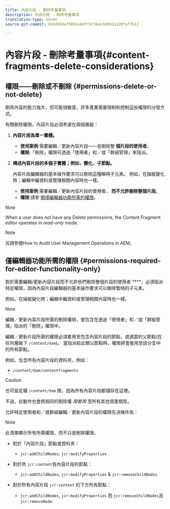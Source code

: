 ```yaml
---
title: 內容片段 - 刪除考量事項
description: 內容片段 - 刪除考量事項
translation-type: tm+mt
source-git-commit: bb3d90def8855e8dffdc584c0805da120faf7b12

---
```



# 內容片段 - 刪除考量事項{#content-fragments-delete-considerations}

## 權限——刪除或不刪除 {#permissions-delete-or-not-delete}

刪除內容的能力強大，但可能很敏感，許多產業需要限制和控制這些權限的分發方式。

有關刪除權限，內容片段必須考慮在兩個層級：

1. **內容片段為單一實體。**

   * **使用案例**:需要編輯／更新內容片段——並刪除整 **個片段的使用者**。
   * **權限**:「刪除」權限可透過「使用者」和／或「群組管理」來指派。 <!-- The [Delete](/help/sites-administering/security.md#actions) permission can be [assigned through User and/or Group Management](/help/sites-administering/security.md#managing-permissions). -->

2. **構成內容片段的多個子實體；例如，變化，子節點。**

   內容片段編輯器的基本操作要求可以刪除這種瞬時子元素。 例如，在操縱變化時；編輯中繼資料或管理相關內容時也一樣。

   * **使用案例**:需要編輯／更新內容片段的使用者， **而不允許刪除整個片段**。
   * **權限**:請參 [閱僅編輯器功能所需的權限](#permissions-required-for-editor-functionality-only)。

>[!NOTE]
>
>When a user does not have any Delete permissions, the Content Fragment editor operates in *read-only* mode. <!-- When a user does not have any [Delete](/help/sites-administering/security.md#actions) permissions, the Content Fragment editor operates in *read-only* mode. -->

>[!NOTE]
>
>另請參閱How to Audit User Management Operations in AEM。 <!-- See also [How to Audit User Management Operations in AEM](/help/sites-administering/audit-user-management-operations.md). -->

## 僅編輯器功能所需的權限 {#permissions-required-for-editor-functionality-only}

對於需要編輯/更新內容片段而不允許他們刪除整個片段的使用者 ****，必須指派特定權限，因為內容片段編輯器的基本操作要求可以刪除暫時的子元素。

例如，在操縱變化時；編輯中繼資料或管理相關內容時也一樣。

>[!NOTE]
>
>編輯／更新內容片段所需的刪除權限，會包含在透過「使用者」和／或「群組管理」指派的「刪除」權限中。 <!-- The delete permissions, required to edit/update a Content Fragment, are included in the Delete permission [assigned through User and/or Group Management](/help/sites-administering/security.md#managing-permissions). -->

編輯／更新片段所需的權限必須套用至包含內容片段的節點，或適當的父節點(在任何層級下 `/content/dam`)。 當指派給此類父節點時，權限將會套用至該分支中的所有節點。

例如，包含所有內容片段的資料夾，例如：

* `/content/dam/contentfragments`

>[!CAUTION]
>
>也可設定權 `/content/dam` 限，因為所有內容片段都儲存在這裡。
>
>不過，此動作也會將相同的刪除權 *限套用* 至所有其他資產類型。

允許特定使用者和／或群組編輯／更新內容片段的權限先決條件為：

>[!NOTE]
>
>此清單顯示所有所需權限，而不只是刪除權限。

* 對於「內容片段」節點或資料夾：

   * `jcr:addChildNodes`, `jcr:modifyProperties`

* 對於所 `jcr:content`有內容片段的節點：

   * `jcr:addChildNodes`, `jcr:modifyProperties` &amp; `jcr:removeChildNodes`

* 對於所有內容片段 `jcr:content` 的下方所有節點：

   * `jcr:addChildNodes`, `jcr:modifyProperties` 而 `jcr:removeChildNodes`且 `jcr:removeNode`

<!-- There is no CRXDE Lite -->

<!--
These `remove` privileges must be [administered using Access Control Lists, within CRXDE Lite](/help/sites-administering/user-group-ac-admin.md#access-right-management). 

The `add` and `modify` privileges can also be administered in CRXDE Lite, or using the User Management console.

For example, the definition of the `remove` privileges for a group `content-authors-no-delete`:

![cf-delete-03](assets/cf-delete-03.png)
-->
